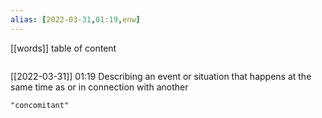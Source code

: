 ```yaml
---
alias: [2022-03-31,01:19,enw]
---
```

[[words]]
table of content
```toc
```

[[2022-03-31]] 01:19
Describing an event or situation that happens at the same time as or in connection with another
```query
"concomitant"
```